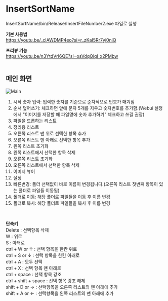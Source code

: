 # InsertSortName

InsertSortName/bin/Release/InsertFileNumber2.exe 파일로 실행

<b> 기본 사용법 </b></br>
https://youtu.be/_clAWDMP4eo?si=r_zKaI5Rr7yi0niQ

<b>프리뷰 기능</b></br>
https://youtu.be/n3YtdVrI6QE?si=osVdqQiql_x2PMbw
</br></br>
## 메인 화면
![Main](https://github.com/dudcjs2779/InsertSortName/assets/42354230/6c3044c4-e5e6-4c9a-b349-d045632d2b05)

1. 시작 숫자 입력: 입력한 숫자를 기준으로 순차적으로 번호가 매겨짐
2. 순서 덮어쓰기: 체크하면 앞에 문자 5개를 지우고 숫자번호를 추가함.(Webui 설정에서 "이미지를 저장할 때 파일명에 숫자 추가하기" 체크하고 쓰길 권장)
3. 파일을 드롭하는 리스트
4. 정리용 리스트
5. 오른쪽 리스트 맨 위로 선택한 항목 추가
6. 오른쪽 리스트 맨 아래로 선택한 항목 추가
7. 왼쪽 리스트 초기화
8. 왼쪽 리스트에서 선택한 항목 삭제
9. 오른쪽 리스트 초기화
10. 오른쪽 리스트에서 선택한 항목 삭제
11. 이미지 뷰어
12. 설정
13. 빠른변경: 폴더 선택없이 바로 이름이 변경됩니다.(오른쪽 리스트 첫번째 항목이 있는 폴더로 파일들 이동됨)
14. 폴더로 이동: 해당 폴더로 파일들을 이동 후 이름 변경
15. 폴더로 복사: 해당 폴더로 파일들을 복사 후 이름 변경

</br>

<b> 단축키 </b></br>
Delete : 선택항목 삭제  
W : 위로  
S : 아래로  
ctrl + W or ↑ : 선택 항목을 한칸 위로  
ctrl + S or ↓ : 선택 항목을 한칸 아래로  
ctrl + A : 모두 선택  
ctrl + X : 선택 항목 맨 아래로  
ctrl + space : 선택 항목 강조  
ctrl + shift + space : 선택 항목 강조 해제  
shift + D or → : 선택항목을 오른쪽 리스트의 맨 아래에 추가  
shift + A or ← : 선택항목을 왼쪽 리스트의 맨 아래에 추가  
